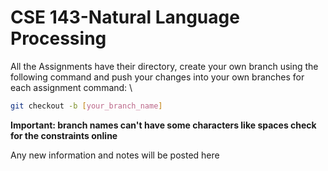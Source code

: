 # CSE 143-Natural Language Processing 

All the Assignments have their directory, create your own branch using the following command and push your changes into your own branches for each assignment
command: \
```bash
git checkout -b [your_branch_name]
```
**Important: branch names can't have some characters like spaces check for the constraints online**

Any new information and notes will be posted here
